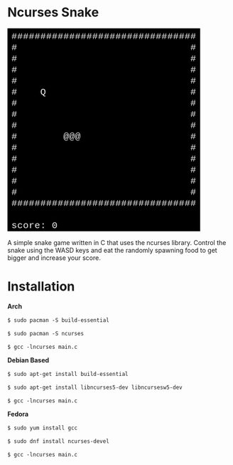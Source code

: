 # Ncurses Snake

![gameplay](./gameplay.gif)


A simple snake game written in C that uses the ncurses library. Control the snake using the WASD keys and eat the randomly spawning food to get bigger and increase your score. 


# Installation


**Arch**
```
$ sudo pacman -S build-essential
```
```
$ sudo pacman -S ncurses
```
```
$ gcc -lncurses main.c
```


**Debian Based**
```
$ sudo apt-get install build-essential
```
```
$ sudo apt-get install libncurses5-dev libncursesw5-dev
```
``` 
$ gcc -lncurses main.c
```


**Fedora**
```
$ sudo yum install gcc
```
```
$ sudo dnf install ncurses-devel
```
```
$ gcc -lncurses main.c
```
